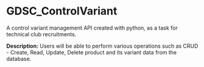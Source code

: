# GDSC_ControlVariant

A control variant management API created with python, as a task for technical club recruitments.

**Description:**
Users will be able to perform various operations such as CRUD - Create, Read, Update, Delete product and its variant data from the database.
